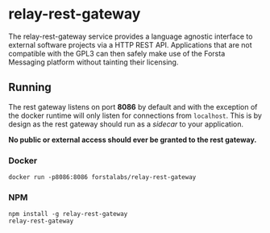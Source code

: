 relay-rest-gateway
========

The relay-rest-gateway service provides a language agnostic interface to
external software projects via a HTTP REST API.  Applications that are not
compatible with the GPL3 can then safely make use of the Forsta Messaging
platform without tainting their licensing.


Running
--------
The rest gateway listens on port **8086** by default and with the exception of
the docker runtime will only listen for connections from `localhost`.  This is
by design as the rest gateway should run as a *sidecar* to your application.

**No public or external access should ever be granted to the rest gateway.**

### Docker
    docker run -p8086:8086 forstalabs/relay-rest-gateway

### NPM
    npm install -g relay-rest-gateway
    relay-rest-gateway
